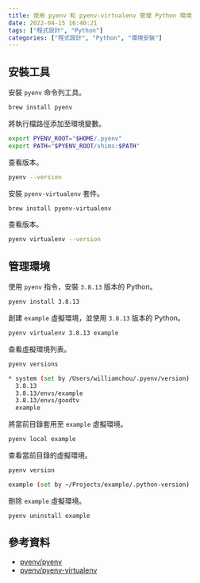 ```yaml
---
title: 使用 pyenv 和 pyenv-virtualenv 管理 Python 環境
date: 2022-04-15 16:40:21
tags: ["程式設計", "Python"]
categories: ["程式設計", "Python", "環境安裝"]
---
```


## 安裝工具

安裝 `pyenv` 命令列工具。

```BASH
brew install pyenv
```

將執行檔路徑添加至環境變數。

```BASH
export PYENV_ROOT="$HOME/.pyenv"
export PATH="$PYENV_ROOT/shims:$PATH"
```

查看版本。

```BASH
pyenv --version
```

安裝 `pyenv-virtualenv` 套件。

```BASH
brew install pyenv-virtualenv
```

查看版本。

```BASH
pyenv virtualenv --version
```

## 管理環境

使用 `pyenv` 指令，安裝 `3.8.13` 版本的 Python。

```BASH
pyenv install 3.8.13
```

創建 `example` 虛擬環境，並使用 `3.8.13` 版本的 Python。

```BASH
pyenv virtualenv 3.8.13 example
```

查看虛擬環境列表。

```BASH
pyenv versions

* system (set by /Users/williamchou/.pyenv/version)
  3.8.13
  3.8.13/envs/example
  3.8.13/envs/goodtv
  example
```

將當前目錄套用至 `example` 虛擬環境。

```BASH
pyenv local example
```

查看當前目錄的虛擬環境。

```BASH
pyenv version

example (set by ~/Projects/example/.python-version)
```

刪除 `example` 虛擬環境。

```BASH
pyenv uninstall example
```

## 參考資料

- [pyenv/pyenv](https://github.com/pyenv/pyenv)
- [pyenv/pyenv-virtualenv](https://github.com/pyenv/pyenv-virtualenv)
